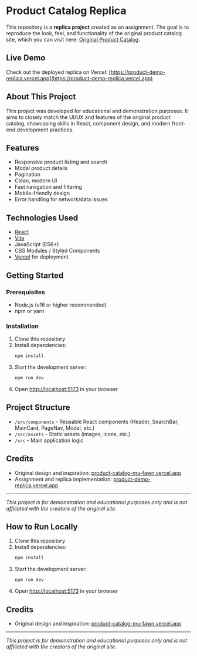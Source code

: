 # Product Catalog Replica

This repository is a **replica project** created as an assignment. The goal is to reproduce the look, feel, and functionality of the original product catalog site, which you can visit here: [Original Product Catalog](https://product-catalog-mu-fawn.vercel.app).

## Live Demo

Check out the deployed replica on Vercel: [https://product-demo-replica.vercel.app](https://product-demo-replica.vercel.app)

## About This Project

This project was developed for educational and demonstration purposes. It aims to closely match the UI/UX and features of the original product catalog, showcasing skills in React, component design, and modern front-end development practices.

## Features
- Responsive product listing and search
- Modal product details
- Pagination
- Clean, modern UI
- Fast navigation and filtering
- Mobile-friendly design
- Error handling for network/data issues

## Technologies Used
- [React](https://react.dev/)
- [Vite](https://vitejs.dev/)
- JavaScript (ES6+)
- CSS Modules / Styled Components
- [Vercel](https://vercel.com/) for deployment

## Getting Started

### Prerequisites
- Node.js (v16 or higher recommended)
- npm or yarn

### Installation
1. Clone this repository
2. Install dependencies:
   ```bash
   npm install
   ```
3. Start the development server:
   ```bash
   npm run dev
   ```
4. Open [http://localhost:5173](http://localhost:5173) in your browser

## Project Structure
- `/src/components` - Reusable React components (Header, SearchBar, MainCard, PageNav, Modal, etc.)
- `/src/assets` - Static assets (images, icons, etc.)
- `/src` - Main application logic

## Credits
- Original design and inspiration: [product-catalog-mu-fawn.vercel.app](https://product-catalog-mu-fawn.vercel.app)
- Assignment and replica implementation: [product-demo-replica.vercel.app](https://product-demo-replica.vercel.app)

---

*This project is for demonstration and educational purposes only and is not affiliated with the creators of the original site.*

## How to Run Locally
1. Clone this repository
2. Install dependencies:
   ```bash
   npm install
   ```
3. Start the development server:
   ```bash
   npm run dev
   ```
4. Open [http://localhost:5173](http://localhost:5173) in your browser

## Credits
- Original design and inspiration: [product-catalog-mu-fawn.vercel.app](https://product-catalog-mu-fawn.vercel.app)

---

*This project is for demonstration and educational purposes only and is not affiliated with the creators of the original site.*
